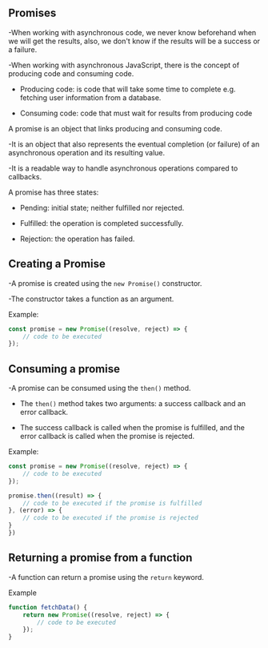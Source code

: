 ## Promises
-When working with asynchronous code, we never know beforehand when we will get the results, also, we don't know if the results will be a success or a failure.

-When working with asynchronous JavaScript, there is the concept of producing code and consuming code.

- Producing code: is code that will take some time to complete e.g. fetching user information from a database.

- Consuming code: code that must wait for results from producing code

A promise is an object that links producing and consuming code.

-It is an object that also represents the eventual completion (or failure) of an asynchronous operation and its resulting value.

-It is a readable way to handle asynchronous operations compared to callbacks.

A promise has three states:

- Pending: initial state; neither fulfilled nor rejected.

- Fulfilled: the operation is completed successfully.

- Rejection: the operation has failed.

## Creating a Promise

-A promise is created using the `new Promise()` constructor.

-The constructor takes a function as an argument.

Example:

```JavaScript
const promise = new Promise((resolve, reject) => {
    // code to be executed
});
```

## Consuming a promise

-A promise can be consumed using the `then()` method.

- The `then()` method takes two arguments: a success callback and an error callback.

- The success callback is called when the promise is fulfilled, and the error callback is called when the promise is rejected.

Example:

```JavaScript
const promise = new Promise((resolve, reject) => {
    // code to be executed
});

promise.then((result) => {
    // code to be executed if the promise is fulfilled
}, (error) => {
    // code to be executed if the promise is rejected
}
})
```

## Returning a promise from a function

-A function can return a promise using the `return` keyword.


Example

```JavaScript
function fetchData() {
    return new Promise((resolve, reject) => {
        // code to be executed
    });
}
```

